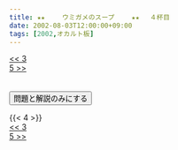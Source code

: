```yaml
---
title: ★★　 　ウミガメのスープ　 　★★ 　４杯目
date: 2002-08-03T12:00:00+09:00
tags: [2002,オカルト板]
---
```

<div class="th_left"><a href="../3"><< 3</a></div>
<div class="th_right"><a href="../5">5 >></a></div>
<br><br>
<script src="../../js/cupsoup.js"></script>
<form>
<input type="button" value="問題と解説のみにする" onClick="toggleCupsoup()">
</form>
{{< 4 >}}
<div class="th_left"><a href="../3"><< 3</a></div>
<div class="th_right"><a href="../5">5 >></a></div>